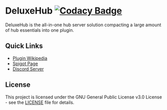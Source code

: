 # DeluxeHub [![Codacy Badge](https://api.codacy.com/project/badge/Grade/0daefdcd09d14086b2f96934d283371e)](https://www.codacy.com/manual/ItsLewizzz/DeluxeHub?utm_source=github.com&amp;utm_medium=referral&amp;utm_content=ItsLewizzz/DeluxeHub&amp;utm_campaign=Badge_Grade)

DeluxeHub is the all-in-one hub server solution compacting a large amount of hub essentials into one plugin.

## Quick Links

- [Plugin Wikipedia](https://wiki.lewisdev.fun/)
- [Spigot Page](https://www.spigotmc.org/resources/49425/)
- [Discord Server](https://discord.lewisdev.fun/)

## License

This project is licensed under the GNU General Public License v3.0 License - see the [LICENSE](LICENSE) file for
details.
